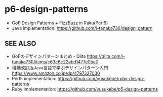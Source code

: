 # p6-design-patterns

* GoF Design Patterns + FizzBuzz in Raku(Perl6)
* Java implementation: <https://github.com/i-tanaka730/design_pattern>

## SEE ALSO

* GoFのデザインパターンまとめ - Qiita <https://qiita.com/i-tanaka730/items/c63c6c22abd1477e0ba0>
* 増補改訂版Java言語で学ぶデザインパターン入門 <https://www.amazon.co.jp/dp/4797327030>
* Perl5 implementation: <https://github.com/yusukebe/ruby-design-patterns>
* Ruby implementation: <https://github.com/yusukebe/p5-design-patterns>
